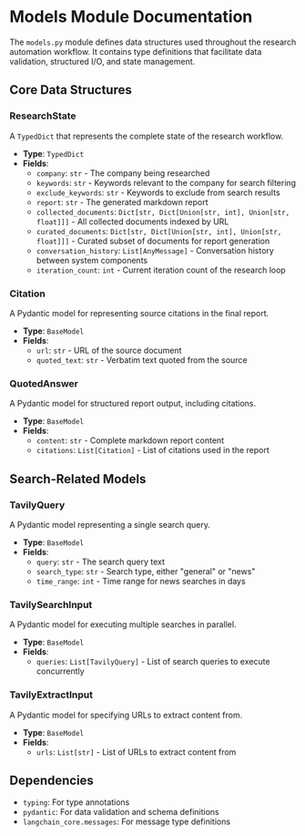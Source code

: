 # Models Module Documentation

The `models.py` module defines data structures used throughout the research automation workflow. It contains type definitions that facilitate data validation, structured I/O, and state management.

## Core Data Structures

### ResearchState

A `TypedDict` that represents the complete state of the research workflow.

-   **Type**: `TypedDict`
-   **Fields**:
    -   `company`: `str` - The company being researched
    -   `keywords`: `str` - Keywords relevant to the company for search filtering
    -   `exclude_keywords`: `str` - Keywords to exclude from search results
    -   `report`: `str` - The generated markdown report
    -   `collected_documents`: `Dict[str, Dict[Union[str, int], Union[str, float]]]` - All collected documents indexed by URL
    -   `curated_documents`: `Dict[str, Dict[Union[str, int], Union[str, float]]]` - Curated subset of documents for report generation
    -   `conversation_history`: `List[AnyMessage]` - Conversation history between system components
    -   `iteration_count`: `int` - Current iteration count of the research loop

### Citation

A Pydantic model for representing source citations in the final report.

-   **Type**: `BaseModel`
-   **Fields**:
    -   `url`: `str` - URL of the source document
    -   `quoted_text`: `str` - Verbatim text quoted from the source

### QuotedAnswer

A Pydantic model for structured report output, including citations.

-   **Type**: `BaseModel`
-   **Fields**:
    -   `content`: `str` - Complete markdown report content
    -   `citations`: `List[Citation]` - List of citations used in the report

## Search-Related Models

### TavilyQuery

A Pydantic model representing a single search query.

-   **Type**: `BaseModel`
-   **Fields**:
    -   `query`: `str` - The search query text
    -   `search_type`: `str` - Search type, either "general" or "news"
    -   `time_range`: `int` - Time range for news searches in days

### TavilySearchInput

A Pydantic model for executing multiple searches in parallel.

-   **Type**: `BaseModel`
-   **Fields**:
    -   `queries`: `List[TavilyQuery]` - List of search queries to execute concurrently

### TavilyExtractInput

A Pydantic model for specifying URLs to extract content from.

-   **Type**: `BaseModel`
-   **Fields**:
    -   `urls`: `List[str]` - List of URLs to extract content from

## Dependencies

-   `typing`: For type annotations
-   `pydantic`: For data validation and schema definitions
-   `langchain_core.messages`: For message type definitions